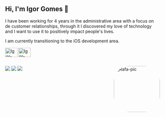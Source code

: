 ## Hi, I'm Igor Gomes 👋

I have been working for 4 years in the administrative area with a focus on de customer relationships, through it I discovered my love of technology and I want to use it to positively impact people's lives.

I am currently transitioning to the iOS development area.

</div>
 <img align="left" alt="Igor-Apple" height="30" width="40" src="https://cdn.jsdelivr.net/gh/devicons/devicon/icons/apple/apple-original.svg" />
 <img align="center" alt="Igor-Swift" height="30" width="40" src="https://cdn.jsdelivr.net/gh/devicons/devicon/icons/swift/swift-original.svg" />
 
##
  
<div> 
  <a href = "mailto:igor_gomes2001@outlook.com"><img src="https://img.shields.io/badge/Microsoft_Outlook-0078D4?style=for-the-badge&logo=microsoft-outlook&logoColor=white target="_blank"></a>
  <a href="https://www.linkedin.com/in/igor-gomes-silva/" target="_blank"><img src="https://img.shields.io/badge/-LinkedIn-%230077B5?style=for-the-badge&logo=linkedin&logoColor=white" target="_blank"></a> 
  <a href="https://picpay.gupy.io/" target="_blank"><img src="https://img.shields.io/badge/Página de Carreira-1de9b6?style=for-the -badge&logo=linktree&logoColor=white" target="_blank"></a>
   <img align="right" alt="Rafa-pic" height="150" style="border-radius:50px;" src="https://media.giphy.com/media/929gLCo2WEq8Ftvyrl/giphy.gif">
</div>

<!---
igorgomess/igorgomess is a ✨ special ✨ repository because its `README.md` (this file) appears on your GitHub profile.
You can click the Preview link to take a look at your changes.
--->
